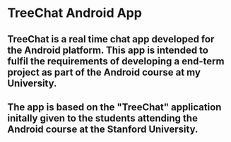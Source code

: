 # TreeChat Android App

## TreeChat is a real time chat app developed for the Android platform. This app is intended to fulfil the requirements of developing a end-term project as part of the Android course at my University.

## The app is based on the "TreeChat" application initally given to the students attending the Android course at the Stanford University.